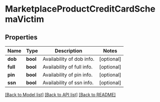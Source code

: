 # MarketplaceProductCreditCardSchemaVictim


## Properties
Name | Type | Description | Notes
------------ | ------------- | ------------- | -------------
**dob** | **bool** | Availability of dob info. | [optional] 
**full** | **bool** | Availability of full info. | [optional] 
**pin** | **bool** | Availability of pin info. | [optional] 
**ssn** | **bool** | Availability of ssn info. | [optional] 

[[Back to Model list]](../README.md#documentation-for-models) [[Back to API list]](../README.md#documentation-for-api-endpoints) [[Back to README]](../README.md)


